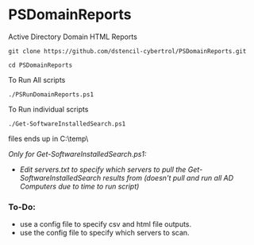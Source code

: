 # PSDomainReports
Active Directory Domain HTML Reports


```
git clone https://github.com/dstencil-cybertrol/PSDomainReports.git
```

```
cd PSDomainReports
```

To Run All scripts
```
./PSRunDomainReports.ps1
```
To Run individual scripts
```
./Get-SoftwareInstalledSearch.ps1
```
files ends up in C:\temp\


*Only for Get-SoftwareInstalledSearch.ps1:*
- *Edit servers.txt to specify which servers to pull the Get-SoftwareInstalledSearch results from (doesn't pull and run all AD Computers due to time to run script)*


### To-Do:
- use a config file to specify csv and html file outputs.
- use the config file to specify which servers to scan.
